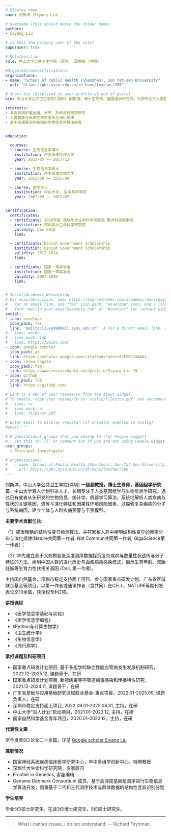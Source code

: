 ```yaml
---
# Display name
name: 刘斯洋（Siyang Liu）

# Username (this should match the folder name)
authors:
- Siyang Liu

# Is this the primary user of the site?
superuser: true

# Role/position
role: 中山大学公共卫生学院（深圳） 副教授 (博导)

#Organizations/Affiliations:
organizations:
- name: "School of Public Health (Shenzhen), Sun Yat-sen University"
  url: "https://phs.sysu.edu.cn/zh-hans/teacher/390"

# Short bio (displayed in user profile at end of posts)
bio: 中山大学公共卫生学院(深圳) 副教授，博士生导师，基因组学研究员。长期专注于人类基因组学与生物信息学研究，通过已有或者从头研发的生物信息、统计学、机器学习算法，系统地解析人类疾病与性状的关键基因、遗传与演化特征和因果性环境风险因素，以探索复杂疾病的分子与系统病因，建立个体与人群疾病预警与干预模型。

interests:
- 复杂疾病的基因组、分子、系统流行病学研究
- 人类健康与疾病性状的遗传与演化规律
- 基于高通量测序数据的生物信息学算法研发


education:

  courses:
  - course: 生物信息学博士
    institution: 丹麦哥本哈根大学
    year: 2015/05 —— 2017/12

  - course: 生物信息学硕士
    institution: 丹麦哥本哈根大学，
    year: 2012/09 —— 2015/04

  - course: 理学学士
    institution: 中山大学, 生命科学学院
    year: 2007/09 —— 2011/07


certification:
  certificates:
  - certificate: 2018年度 深圳华大生命科学研究院 重大科研成果奖
    institution: 深圳华大生命科学研究院
    validity: Dec 2018
    link: 

  - certificate: Danish Government Scholarship
    institution: Danish Government Scholarship
    validity: 2012-2014
    link: 

  - certificate: 国家一等奖学金
    institution: 国家一等奖学金
    validity: 2007-2010
    link:


# Social/Academic Networking
# For available icons, see: https://sourcethemes.com/academic/docs/page-builder/#icons
#   For an email link, use "fas" icon pack, "envelope" icon, and a link in the
#   form "mailto:your-email@example.com" or "#contact" for contact widget.
social:
- icon: envelope
  icon_pack: fas
  link: 'mailto:liusy99@mail.sysu.edu.cn'  # For a direct email link, use "mailto:test@example.org".
# - icon: weibo
#   icon_pack: fab
#   link: https://weibo.com/
- icon: google-scholar
  icon_pack: ai
  link: https://scholar.google.com/citations?user=9JFX62IAAAAJ
- icon: researchgate
  icon_pack: fab
  link: https://www.researchgate.net/profile/Siyang-Liu-15
- icon: github
  icon_pack: fab
  link: https://github.com/

# Link to a PDF of your resume/CV from the About widget.
# To enable, copy your resume/CV to `static/files/cv.pdf` and uncomment the lines below.
# - icon: cv
#   icon_pack: ai
#   link: files/cv.pdf

# Enter email to display Gravatar (if Gravatar enabled in Config)
#email: ""

# Organizational groups that you belong to (for People widget)
#   Set this to `[]` or comment out if you are not using People widget.
user_groups: 
  - Principal Investigator

# organizations:
#   - name: School of Public Health (Shenzhen), Sun-Yat-Sen University, China
#     url: https://phs.sysu.edu.cn/zh-hans/teacher/390
---
```


刘斯洋，中山大学公共卫生学院(深圳) **一级副教授，博士生导师，基因组学研究员**，中山大学百人计划引进人才。长期专注于人类基因组学与生物信息学研究，通过已有或者从头研发的生物信息、统计学、机器学习算法，系统地解析人类疾病与性状的关键基因、遗传与演化特征和因果性环境风险因素，以探索复杂疾病的分子与系统病因，建立个体与人群疾病预警与干预模型。

**主要学术贡献**包括:

（1）研发精确的结构性变异检测算法，并在家系人群中阐明结构性变异的频率分布与演化规律(Nature共同第一作者, Nat Commun共同第一作者, GigaScience第一作者）；

（2）率先建立基于大规模超低深度测序数据探究复杂疾病与数量性状遗传与分子特征的方法，阐明中国人群的进化历史与血浆病毒感染模式，揭示生育年龄、双胎妊娠等生育力性状相关基因 (Cell, 第一作者)。

主持国自然基金、深圳市稳定支持面上项目、参与国家重点研发计划、广东省区域联合基金等项目。以第一作者或通讯作者（含共同）在CELL、NATURE等期刊发表论文10余篇，获授权专利2项。


**讲授课程**

- 《医学信息学基础与实验》
- 《医学信息学编程》
- 《Python与计算生物学》
- 《卫生统计学》
- 《生物信息学》
- 《流行病学》

**承担课题及科研项目**

- 国家重点研发计划项目, 基于多组学的缺血性脑血管病发生发展机制研究，2022.12-2025.12, 课题骨干，在研
- 国家重点研发计划项目, 新冠病毒等呼吸道病毒感染和传播特性研究，2021.12-2024.11, 课题骨干，在研
- 广东省基础与应用基础研究区域联合基金-重点项目，2022.01-2025.09, 课题负责人，在研
- 深圳市稳定支持面上项目, 2022.09.01-2025.08.31, 主持，在研
- 中山大学“百人计划”启动项目，2021.01-2023.12, 主持，在研
- 国家自然科学基金青年项目，2020.01-2022.12，主持，在研


**代表性文章**

至今发表SCI论文二十余篇，详见 [Google scholar Siyang Liu](https://scholar.google.com/citations?user=9JFX62IAAAAJ)


**兼职情况**

- 国家神经系统疾病临床医学研究中心，卒中多组学创新中心，特聘教授
- 深圳华大生命科学研究院，专家顾问
- Frontier in Genetics, 客座编辑
- Genome Denmark Consortium 成员，基于高深度基因组测序进行生物信息学算法开发，侧重基于二代和三代测序技术与群体数据的结构性变异识别分型


**学生培养**

毕业5位硕士研究生。在读3位博士研究生，5位硕士研究生。

---

> What I cannot create, I do not understand. -- Richard Feynman.
